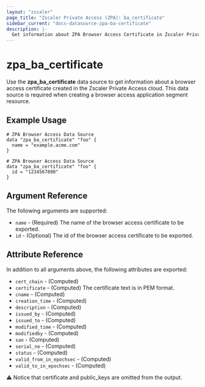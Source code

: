 ```yaml
---
layout: "zscaler"
page_title: "Zscaler Private Access (ZPA): ba_certificate"
sidebar_current: "docs-datasource-zpa-ba-certificate"
description: |-
  Get information about ZPA Browser Access Certificate in Zscaler Private Access cloud.
---
```


# zpa_ba_certificate

Use the **zpa_ba_certificate** data source to get information about a browser access certificate created in the Zscaler Private Access cloud. This data source is required when creating a browser access application segment resource.

## Example Usage

```hcl
# ZPA Browser Access Data Source
data "zpa_ba_certificate" "foo" {
  name = "example.acme.com"
}
```

```hcl
# ZPA Browser Access Data Source
data "zpa_ba_certificate" "foo" {
  id = "1234567890"
}
```

## Argument Reference

The following arguments are supported:

* `name` - (Required) The name of the browser access certificate to be exported.
* `id` - (Optional) The id of the browser access certificate to be exported.

## Attribute Reference

In addition to all arguments above, the following attributes are exported:

* `cert_chain` - (Computed)
* `certificate` - (Computed) The certificate text is in PEM format.
* `cname` - (Computed)
* `creation_time` - (Computed)
* `description` - (Computed)
* `issued_by` - (Computed)
* `issued_to` - (Computed)
* `modified_time` - (Computed)
* `modifiedby` - (Computed)
* `san` - (Computed)
* `serial_no` - (Computed)
* `status` - (Computed)
* `valid_from_in_epochsec` - (Computed)
* `valid_to_in_epochsec` - (Computed)

:warning: Notice that certificate and public_keys are omitted from the output.
